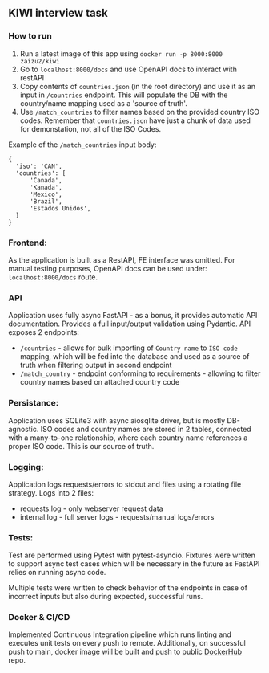## KIWI interview task

### How to run

1. Run a latest image of this app using `docker run -p 8000:8000 zaizu2/kiwi`
2. Go to `localhost:8000/docs` and use OpenAPI docs to interact with restAPI
3. Copy contents of `countries.json` (in the root directory) and use it as an input in `/countries`
   endpoint. This will populate the DB with the country/name mapping used as a 'source of truth'.
4. Use `/match_countries` to filter names based on the provided country ISO codes. Remember that
`countries.json` have just a chunk of data used for demonstation, not all of the ISO Codes.

Example of the `/match_countries` input body:
```
{
  'iso': 'CAN',
  'countries': [
      'Canada',
      'Kanada',
      'Mexico',
      'Brazil',
      'Estados Unidos',
  ]
}
```

### Frontend:

As the application is built as a RestAPI, FE interface was omitted. For manual testing purposes,
OpenAPI docs can be used under: `localhost:8000/docs` route.

### API

Application uses fully async FastAPI - as a bonus, it provides automatic API documentation. Provides
a full input/output validation using Pydantic. API
exposes 2 endpoints:

- `/countries` - allows for bulk importing of `Country name` to `ISO code` mapping, which will be
  fed into the database and used as a source of truth when filtering output in second endpoint
- `/match_country` - endpoint conforming to requirements - allowing to filter country names based on
  attached country code

### Persistance:

Application uses SQLite3 with async aiosqlite driver, but is mostly DB-agnostic. ISO codes and
country names are stored in 2 tables, connected with a many-to-one relationship, where each country
name references a proper ISO code. This is our source of truth.

### Logging:

Application logs requests/errors to stdout and files using a rotating file strategy. Logs into 2
files:

- requests.log - only webserver request data
- internal.log - full server logs - requests/manual logs/errors

### Tests:

Test are performed using Pytest with pytest-asyncio. Fixtures were written to support async test
cases which will be necessary in the future as FastAPI relies on running async code.

Multiple tests were written to check behavior of the endpoints in case of incorrect inputs but also
during expected, successful runs.

### Docker & CI/CD

Implemented Continuous Integration pipeline which runs linting and executes unit tests on every push
to remote. Additionally, on successful push to main, docker image will be built and push to
public [DockerHub](https://hub.docker.com/repository/docker/zaizu2/kiwi) repo.
